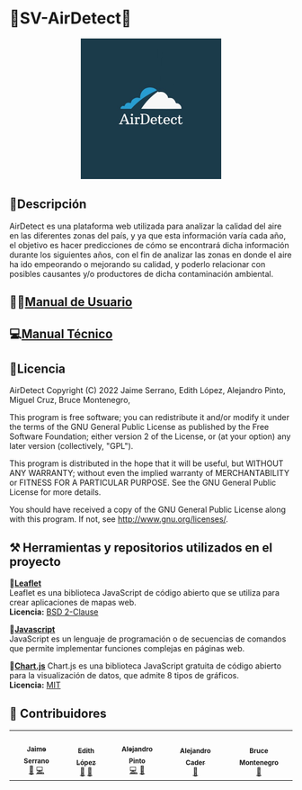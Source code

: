# 💨SV-AirDetect💨
<p align="center">
    <span>
        <img src="https://github.com/JaimeSerrano15/SV-AirDetect/blob/main/Static/Images/logo.png?raw=true" width="250" alt="Crime Reporter SV" />
    </span>
</p>

## 🧾Descripción

AirDetect es una plataforma web utilizada para analizar la calidad del aire en las diferentes zonas del país, y ya que esta información varía cada año, el objetivo es hacer predicciones de cómo se encontrará dicha información durante los siguientes años, con el fin de analizar las zonas en donde el aire ha ido empeorando o mejorando su calidad, y poderlo relacionar con posibles causantes y/o productores de dicha contaminación ambiental.

## 👨‍🏫[Manual de Usuario](https://github.com/JaimeSerrano15/SV-AirDetect/wiki/Manual-de-Usuario)

## 💻[Manual Técnico](https://github.com/JaimeSerrano15/SV-AirDetect/wiki/Manual-T%C3%A9cnico)

## 📑Licencia

AirDetect
Copyright (C) 2022  Jaime Serrano, Edith López, Alejandro Pinto, Miguel Cruz, Bruce Montenegro, 

This program is free software; you can redistribute it and/or modify it under the terms of the GNU General Public License as published by the Free Software Foundation; either version 2 of the License, or (at your option) any later version (collectively, "GPL").

This program is distributed in the hope that it will be useful, but WITHOUT ANY WARRANTY; without even the implied warranty of MERCHANTABILITY or FITNESS FOR A PARTICULAR PURPOSE. See the GNU General Public License for more details.

You should have received a copy of the GNU General Public License along with this program. If not, see <http://www.gnu.org/licenses/>.

## ⚒ Herramientas y repositorios utilizados en el proyecto

**🔧[Leaflet](https://leafletjs.com/)**<br/>
Leaflet es una biblioteca JavaScript de código abierto que se utiliza para crear aplicaciones de mapas web.
<br/>**Licencia:** [BSD 2-Clause](https://opensource.org/licenses/BSD-2-Clause)

**🔧[Javascript](https://www.javascript.com/)**
<br/>JavaScript es un lenguaje de programación o de secuencias de comandos que  permite implementar funciones complejas en páginas web.

**🔧[Chart.js](https://www.chartjs.org/)**
Chart.js es una biblioteca JavaScript gratuita de código abierto para la visualización de datos, que admite 8 tipos de gráficos.
<br/>**Licencia:** [MIT](https://opensource.org/licenses/MIT)

## 👥 Contribuidores 
<table align="center">
  <tr>
    <td align="center"><a href="https://github.com/jaimeserrano15"><img src="https://avatars.githubusercontent.com/u/54144612?v=4" width="100px;" alt=""/><br /><sub><b>  Jaime Serrano </b></sub></a><br /> <a href="#" title="Diseño">🎨</a> <a href="#" title="Código">💻</a> </td>
    <td align="center"><a href="https://github.com/elopezt"><img src="https://avatars.githubusercontent.com/u/52590436?v=4" width="100px;" alt=""/><br /><sub><b>Edith López</b></sub></a><br /><a href="#" title="Documentación">📑</a> <a href="#" title="Diseño">🎨</a> </td>
    <td align="center"><a href="https://github.com/alejandropinto99"><img src="https://avatars.githubusercontent.com/u/54134322?v=4" width="100px;" alt=""/><br /><sub><b> Alejandro Pinto</b></sub></a><br /><a href="#" title="Código">💻</a> <a href="#" title="Diseño">🎨</a> </td>
    <td align="center"><a href="https://github.com/alejandrocader"><img src="https://avatars.githubusercontent.com/u/54159574?v=4" width="100px;" alt=""/><br /><sub><b> Alejandro Cader </b></sub></a><br /><a href="#" title="Documentación">📑</a> </td>   
    <td align="center"><a href="https://github.com/idubbbztv3"><img src="https://avatars.githubusercontent.com/u/37233419?v=4" width="100px;" alt=""/><br /><sub><b>Bruce Montenegro </b></sub></a><br /><a href="#" title="Documentación">📑</a>  </td>    
  </tr>
</table>

